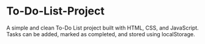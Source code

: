 # To-Do-List-Project
A simple and clean To-Do List project built with HTML, CSS, and JavaScript. Tasks can be added, marked as completed, and stored using localStorage.

